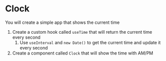 # Clock

You will create a simple app that shows the current time

1. Create a custom hook called `useTime` that will return the current time every second
   1. Use `useInterval` and `new Date()` to get the current time and update it every second
1. Create a component called `Clock` that will show the time with AM/PM
